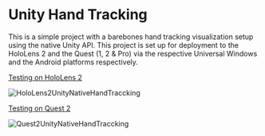 # Unity Hand Tracking
 This is a simple project with a barebones hand tracking visualization setup using the native Unity API. This project is set up for deployment to the HoloLens 2 and the Quest (1, 2 & Pro) via the respective Universal Windows and the Android platforms respectively.
 
[Testing on HoloLens 2](https://www.youtube.com/watch?v=qwuhN8t6EhU)

![HoloLens2UnityNativeHandTraccking](https://user-images.githubusercontent.com/49875750/220799958-9f13e98b-312e-45f7-b803-60808472c892.gif)

[Testing on Quest 2](https://www.youtube.com/watch?v=3eH9Yd7lRrM)

![Quest2UnityNativeHandTraccking](https://user-images.githubusercontent.com/49875750/220800085-fca7881e-165d-42ac-953e-f30e9fad0218.gif)


